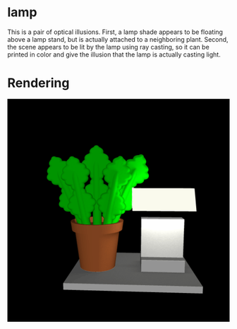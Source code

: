 # lamp

This is a pair of optical illusions. First, a lamp shade appears to be floating above a lamp stand, but is actually attached to a neighboring plant. Second, the scene appears to be lit by the lamp using ray casting, so it can be printed in color and give the illusion that the lamp is actually casting light.

# Rendering

![Rendering of the lamp scene](rendering.png)
